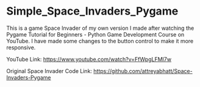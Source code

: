# Simple_Space_Invaders_Pygame

This is a game Space Invader of my own version I made after watching the Pygame Tutorial for Beginners - Python Game Development Course on YouTube. I have made some changes to the button control to make it more responsive.

YouTube Link: https://www.youtube.com/watch?v=FfWpgLFMI7w

Original Space Invader Code Link: https://github.com/attreyabhatt/Space-Invaders-Pygame

